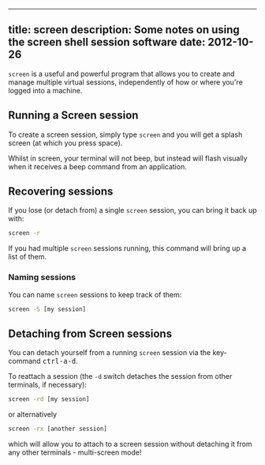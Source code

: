 -----
title: screen
description: Some notes on using the screen shell session software
date: 2012-10-26
-----

`screen` is a useful and powerful program that allows you to create and
manage multiple virtual sessions, independently of how or where you're
logged into a machine.


Running a Screen session
------------------------

To create a screen session, simply type `screen` and you will get a splash
screen (at which you press space).

Whilst in screen, your terminal will not beep, but instead will flash
visually when it receives a beep command from an application.

Recovering sessions
-------------------

If you lose (or detach from) a single `screen` session, you can bring it
back up with:

```bash
screen -r
```

If you had multiple `screen` sessions running, this command will bring up a list
of them.

### Naming sessions
You can name `screen` sessions to keep track of them:

```bash
screen -S [my session]
```


Detaching from Screen sessions
------------------------------

You can detach yourself from a running `screen` session via the key-command
<kbd>ctrl-a-d</kbd>.

To reattach a session (the `-d` switch detaches the session from other
terminals, if necessary):

```bash
screen -rd [my session]
```

or alternatively

```bash
screen -rx [another session]
```

which will allow you to attach to a screen session without detaching it from
any other terminals - multi-screen mode!
